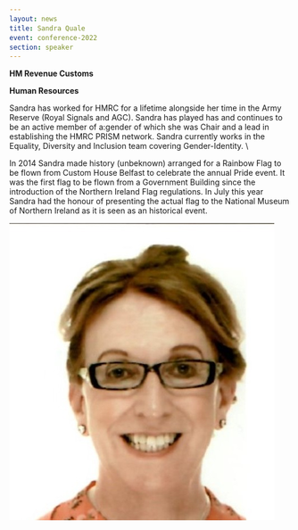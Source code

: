 ```yaml
---
layout: news
title: Sandra Quale
event: conference-2022
section: speaker
---
```

**HM Revenue Customs**

**Human Resources** 

Sandra has worked for HMRC for a lifetime alongside her time in the Army Reserve (Royal Signals and AGC). Sandra has played has and continues to be an active member of a:gender of which she was Chair and a lead in establishing the HMRC PRISM network. Sandra currently works in the Equality, Diversity and Inclusion team covering Gender-Identity. \

In 2014 Sandra made history (unbeknown) arranged for a Rainbow Flag to be flown from Custom House Belfast to celebrate the annual Pride event. It was the first flag to be flown from a Government Building since the introduction of the Northern Ireland Flag regulations. In July this year Sandra had the honour of presenting the actual flag to the National Museum of Northern Ireland as it is seen as an historical event.

![](/assets/images/uploads/sandra_quayle.jpg)
